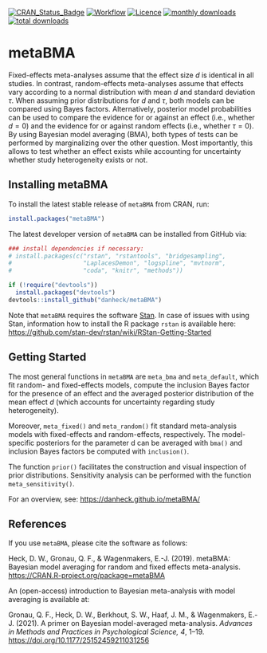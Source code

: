 [![CRAN_Status_Badge](https://www.r-pkg.org/badges/version/metaBMA)](https://cran.r-project.org/package=metaBMA)
[![Workflow](https://github.com/danheck/metaBMA/actions/workflows/check-full.yaml/badge.svg)](https://github.com/danheck/metaBMA/actions/workflows/check-full.yaml)
[![Licence](https://img.shields.io/badge/licence-GPL--2-green.svg)](https://www.gnu.org/licenses/old-licenses/gpl-2.0.html)
[![monthly downloads](https://cranlogs.r-pkg.org/badges/metaBMA)](https://cranlogs.r-pkg.org/badges/metaBMA)
[![total downloads](https://cranlogs.r-pkg.org/badges/grand-total/metaBMA)](https://cranlogs.r-pkg.org/badges/grand-total/metaBMA)


# metaBMA

Fixed-effects meta-analyses assume that the effect size $d$ is identical in all studies. In contrast, random-effects meta-analyses assume that effects vary according to a normal distribution with mean $d$ and standard deviation $\tau$. When assuming prior distributions for $d$ and $\tau$, both models can be compared using Bayes factors. Alternatively, posterior model probabilities can be used to compare the evidence for or against an effect (i.e., whether $d = 0$) and the evidence for or against random effects (i.e., whether $\tau = 0$). By using Bayesian model averaging (BMA), both types of tests can be performed by marginalizing over the other question. Most importantly, this allows to test whether an effect exists while accounting for uncertainty whether study heterogeneity exists or not.


## Installing metaBMA

To install the latest stable release of `metaBMA` from CRAN, run:

```r
install.packages("metaBMA")
```

The latest developer version of `metaBMA` can be installed from GitHub via:

```r
### install dependencies if necessary:
# install.packages(c("rstan", "rstantools", "bridgesampling",
#                    "LaplacesDemon", "logspline", "mvtnorm",
#                    "coda", "knitr", "methods"))

if (!require("devtools"))
  install.packages("devtools")
devtools::install_github("danheck/metaBMA")
```

Note that `metaBMA` requires the software [Stan](http://mc-stan.org/). 
In case of issues with using Stan, information how to install the R package `rstan` is available here:
https://github.com/stan-dev/rstan/wiki/RStan-Getting-Started


## Getting Started

The most general functions in `metaBMA` are `meta_bma` and `meta_default`, which fit random- and fixed-effects models, compute the inclusion Bayes factor for the presence of an effect and the averaged posterior distribution of the mean effect $d$ (which accounts for uncertainty regarding study heterogeneity).

Moreover, `meta_fixed()` and `meta_random()` fit standard meta-analysis models with fixed-effects and random-effects, respectively. The model-specific posteriors for the parameter d can be averaged with `bma()` and inclusion Bayes factors be computed with `inclusion()`. 

The function `prior()` facilitates the construction and visual inspection of prior distributions. Sensitivity analysis can be performed with the function `meta_sensitivity()`.

For an overview, see: https://danheck.github.io/metaBMA/


## References

If you use `metaBMA`, please cite the software as follows:

Heck, D. W., Gronau, Q. F., & Wagenmakers, E.-J. (2019). 
metaBMA: Bayesian model averaging for random and fixed effects meta-analysis. https://CRAN.R-project.org/package=metaBMA

An (open-access) introduction to Bayesian meta-analysis with model averaging is available at:

Gronau, Q. F., Heck, D. W., Berkhout, S. W., Haaf, J. M., & Wagenmakers, E.-J. (2021). 
A primer on Bayesian model-averaged meta-analysis. 
*Advances in Methods and Practices in Psychological Science, 4*, 1–19. 
https://doi.org/10.1177/25152459211031256

